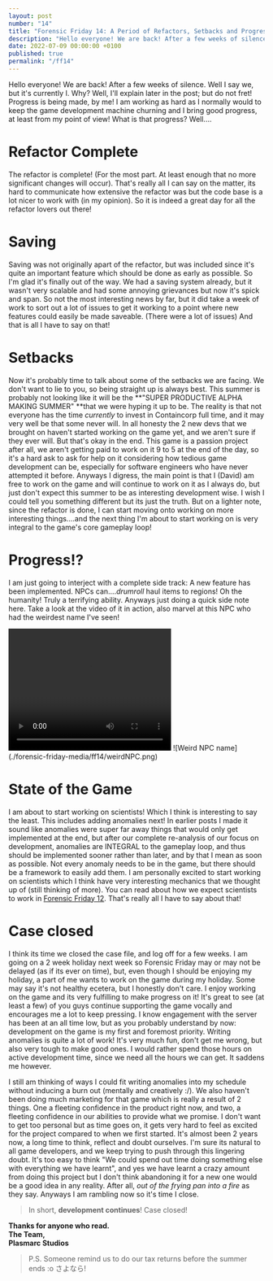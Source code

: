 ```yaml
---
layout: post
number: "14"
title: "Forensic Friday 14: A Period of Refactors, Setbacks and Progress!? Hauling!"
description: "Hello everyone! We are back! After a few weeks of silence. Well I say we, but it's currently I. Why? Well, I'll explain later in the post; but do not fret! Progress is being made, by me! I am working as hard as I normally would to keep the game development machine churning and I bring good progress, at least from my point of view! What is that progress? Well...."
date: 2022-07-09 00:00:00 +0100
published: true
permalink: "/ff14"
---
```


Hello everyone! We are back! After a few weeks of silence. Well I say we, but it's currently I. Why? Well, I'll explain later in the post; but do not fret! Progress is being made, by me! I am working as hard as I normally would to keep the game development machine churning and I bring good progress, at least from my point of view! What is that progress? Well....

# Refactor Complete

The refactor is complete! (For the most part. At least enough that no more significant changes will occur). That's really all I can say on the matter, its hard to communicate how extensive the refactor was but the code base is a lot nicer to work with (in my opinion). So it is indeed a great day for all the refactor lovers out there!

# Saving

Saving was not originally apart of the refactor, but was included since it's quite an important feature which should be done as early as possible. So I'm glad it's finally out of the way. We had a saving system already, but it wasn't very scalable and had some annoying grievances but now it's spick and span. So not the most interesting news by far, but it did take a week of work to sort out a lot of issues to get it working to a point where new features could easily be made saveable. (There were a lot of issues) And that is all I have to say on that!

# Setbacks

Now it's probably time to talk about some of the setbacks we are facing. We don't want to lie to you, so being straight up is always best. This summer is probably not looking like it will be the **"SUPER PRODUCTIVE ALPHA MAKING SUMMER" **that we were hyping it up to be. The reality is that not everyone has the time *currently* to invest in Containcorp full time, and it may very well be that some never will. In all honesty the 2 new devs that we brought on haven't started working on the game yet, and we aren't sure if they ever will. But that's okay in the end. This game is a passion project after all, we aren't getting paid to work on it 9 to 5 at the end of the day, so it's a hard ask to ask for help on it considering how tedious game development can be, especially for software engineers who have never attempted it before. Anyways I digress, the main point is that I (David) am free to work on the game and will continue to work on it as I always do, but just don't expect this summer to be as interesting development wise. I wish I could tell you something different but its just the truth. But on a lighter note, since the refactor is done, I can start moving onto working on more interesting things....and the next thing I'm about to start working on is very integral to the game's core gameplay loop!

# Progress!?

I am just going to interject with a complete side track: A new feature has been implemented. NPCs can....*drumroll* haul items to regions! Oh the humanity! Truly a terrifying ability. Anyways just doing a quick side note here. Take a look at the video of it in action, also marvel at this NPC who had the weirdest name I've seen!

<video width="320" height="240" controls>
<source src="./forensic-friday-media/ff14/hauling_1.mp4" type="video/mp4">
Your browser does not support the video tag.
</video>
![Weird NPC name](./forensic-friday-media/ff14/weirdNPC.png)

# State of the Game

I am about to start working on scientists! Which I think is interesting to say the least. This includes adding anomalies next! In earlier posts I made it sound like anomalies were super far away things that would only get implemented at the end, but after our complete re-analysis of our focus on development, anomalies are INTEGRAL to the gameplay loop, and thus should be implemented sooner rather than later, and by that I mean as soon as possible. Not every anomaly needs to be in the game, but there should be a framework to easily add them. I am personally excited to start working on scientists which I think have very interesting mechanics that we thought up of (still thinking of more). You can read about how we expect scientists to work in [Forensic Friday 12](/ff12). That's really all I have to say about that! 

# Case closed

I think its time we closed the case file, and log off for a few weeks. I am going on a 2 week holiday next week so Forensic Friday may or may not be delayed (as if its ever on time), but, even though I should be enjoying my holiday, a part of me wants to work on the game during my holiday. Some may say it's not healthy ecetera, but I honestly don't care. I enjoy working on the game and its very fulfilling to make progress on it! It's great to see (at least a few) of you guys continue supporting the game vocally and encourages me a lot to keep pressing. I know engagement with the server has been at an all time low, but as you probably understand by now: development on the game is my first and foremost priority. Writing anomalies is quite a lot of work! It's very much fun, don't get me wrong, but also very tough to make good ones. I would rather spend those hours on active development time, since we need all the hours we can get. It saddens me however. 

I still am thinking of ways I could fit writing anomalies into my schedule without inducing a burn out (mentally and creatively :/). We also haven't been doing much marketing for that game which is really a result of 2 things.  One a fleeting confidence in the product right now, and two, a fleeting confidence in our abilities to provide what we promise. I don't want to get too personal but as time goes on, it gets very hard to feel as excited for the project compared to when we first started. It's almost been 2 years now, a long time to think, reflect and doubt ourselves. I'm sure its natural to all game developers, and we keep trying to push through this lingering doubt. It's too easy to think "We could spend out time doing something else with everything we have learnt", and yes we have learnt a crazy amount from doing this project but I don't think abandoning it for a new one would be a good idea in any reality. After all, *out of the frying pan into a fire* as they say. Anyways I am rambling now so it's time I close.

> In short, **development continues**! Case closed!


**Thanks for anyone who read.**\
**The Team,**\
**Plasmarc Studios**

> P.S. Someone remind us to do our tax returns before the summer ends :o  さよなら!